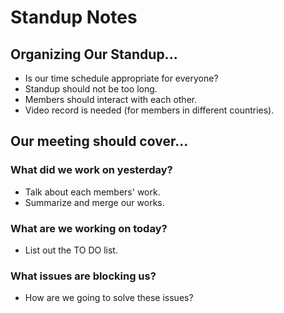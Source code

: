 # Standup Notes
## Organizing Our Standup...
- Is our time schedule appropriate for everyone?
- Standup should not be too long.
- Members should interact with each other.
- Video record is needed (for members in different countries).
## Our meeting should cover...
### What did we work on yesterday?
- Talk about each members' work.
- Summarize and merge our works.
### What are we working on today?
- List out the TO DO list.
### What issues are blocking us?
- How are we going to solve these issues?
